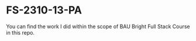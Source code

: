 # FS-2310-13-PA
You can find the work I did within the scope of BAU Bright Full Stack Course in this repo.
